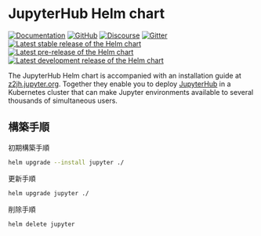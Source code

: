 # JupyterHub Helm chart

[![Documentation](https://img.shields.io/badge/Documentation-z2jh.jupyter.org-blue?logo=read-the-docs&logoColor=white)](https://z2jh.jupyter.org)
[![GitHub](https://img.shields.io/badge/Source_code-github-blue?logo=github&logoColor=white)](https://github.com/jupyterhub/zero-to-jupyterhub-k8s)
[![Discourse](https://img.shields.io/badge/Help_forum-discourse-blue?logo=discourse&logoColor=white)](https://discourse.jupyter.org/c/jupyterhub/z2jh-k8s)
[![Gitter](https://img.shields.io/badge/Social_chat-gitter-blue?logo=gitter&logoColor=white)](https://gitter.im/jupyterhub/jupyterhub)
<br>
[![Latest stable release of the Helm chart](https://img.shields.io/badge/dynamic/json.svg?label=Latest%20stable%20release&url=https://hub.jupyter.org/helm-chart/info.json&query=$.jupyterhub.stable&logo=helm&logoColor=white)](https://jupyterhub.github.io/helm-chart#jupyterhub)
[![Latest pre-release of the Helm chart](https://img.shields.io/badge/dynamic/json.svg?label=Latest%20pre-release&url=https://hub.jupyter.org/helm-chart/info.json&query=$.jupyterhub.pre&logo=helm&logoColor=white)](https://jupyterhub.github.io/helm-chart#development-releases-jupyterhub)
[![Latest development release of the Helm chart](https://img.shields.io/badge/dynamic/json.svg?label=Latest%20dev%20release&url=https://hub.jupyter.org/helm-chart/info.json&query=$.jupyterhub.latest&logo=helm&logoColor=white)](https://jupyterhub.github.io/helm-chart#development-releases-jupyterhub)

The JupyterHub Helm chart is accompanied with an installation guide at [z2jh.jupyter.org](https://z2jh.jupyter.org). Together they enable you to deploy [JupyterHub](https://jupyterhub.readthedocs.io) in a Kubernetes cluster that can make Jupyter environments available to several thousands of simultaneous users.

## 構築手順

初期構築手順
```bash
helm upgrade --install jupyter ./
```
更新手順
```bash
helm upgrade jupyter ./
```
削除手順
```bash
helm delete jupyter
```
